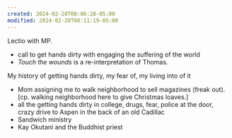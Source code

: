 ```yaml
---
created: 2024-02-28T08:06:28-05:00
modified: 2024-02-28T08:11:19-05:00
---
```


Lectio with MP. 
- call to get hands dirty with engaging the suffering of the world
- *Touch the wounds* is a re-interpretation of Thomas.

My history of getting hands dirty, my fear of, my living into of it
- Mom assigning me to walk neighborhood to sell magazines (freak out). [cp. walking neighborhood here to give Christmas loaves.]
- all the getting hands dirty in college, drugs, fear, police at the door, crazy drive to Aspen in the back of an old Cadillac
- Sandwich ministry
- Kay Okutani and the Buddhist priest
